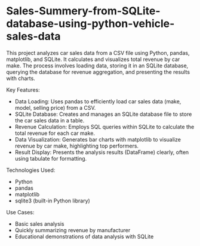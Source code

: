 # Sales-Summery-from-SQLite-database-using-python-vehicle-sales-data
This project analyzes car sales data from a CSV file using Python, pandas, matplotlib, and SQLite. It calculates and visualizes total revenue by car make. The process involves loading data, storing it in an SQLite database, querying the database for revenue aggregation, and presenting the results with charts.

Key Features:
- Data Loading: Uses pandas to efficiently load car sales data (make, model, selling price) from a CSV.
- SQLite Database: Creates and manages an SQLite database file to store the car sales data in a table.
- Revenue Calculation: Employs SQL queries within SQLite to calculate the total revenue for each car make.
- Data Visualization: Generates bar charts with matplotlib to visualize revenue by car make, highlighting top performers.
- Result Display: Presents the analysis results (DataFrame) clearly, often using tabulate for formatting.

Technologies Used:
- Python
- pandas
- matplotlib
- sqlite3 (built-in Python library)

Use Cases:
- Basic sales analysis
- Quickly summarizing revenue by manufacturer
- Educational demonstrations of data analysis with SQLite
